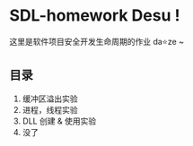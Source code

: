 # SDL-homework Desu !
这里是软件项目安全开发生命周期的作业 da⭐ze ~
## 目录
1. 缓冲区溢出实验
2. 进程，线程实验
3. DLL 创建 & 使用实验
4. 没了
